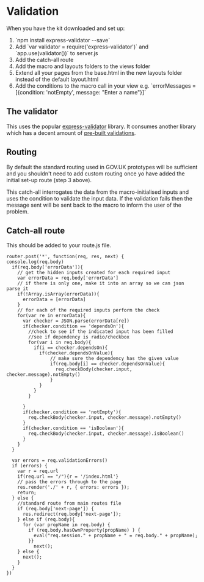 # Validation

When you have the kit downloaded and set up:

<ol class="list list-number">
<li>`npm install express-validator --save`</li>
<li>Add `var validator = require('express-validator')` and `app.use(validator())` to server.js</li>
<li>Add the catch-all route</li>
<li>Add the macro and layouts folders to the views folder</li>
<li>Extend all your pages from the base.html in the new layouts folder instead of the default layout.html</li>
<li>Add the conditions to the macro call in your view e.g. `errorMessages = [{condition: 'notEmpty', message: "Enter a name"}]`</li>
</ol>

## The validator

This uses the popular [express-validator](https://github.com/ctavan/express-validator) library. It consumes another library which has a decent amount of [pre-built validations](https://github.com/chriso/validator.js).

## Routing

By default the standard routing used in GOV.UK prototypes will be sufficient and you shouldn't need to add custom routing once yo have added the initial set-up route (step 3 above).

This catch-all interrogates the data from the macro-initialised inputs and uses the condition to validate the input data. If the validation fails then the message sent will be sent back to the macro to inform the user of the problem.

## Catch-all route

This should be added to your route.js file.

    router.post('*', function(req, res, next) {
    console.log(req.body)
      if(req.body['errorData']){
        // get the hidden inputs created for each required input
        var errorData = req.body['errorData']
        // if there is only one, make it into an array so we can json parse it
        if(!Array.isArray(errorData)){
          errorData = [errorData]
        }
        // for each of the required inputs perform the check
        for(var re in errorData){
          var checker = JSON.parse(errorData[re])
          if(checker.condition == 'dependsOn'){
            //check to see if the indicated input has been filled
            //see if dependency is radio/checkbox
            for(var i in req.body){
              if(i == checker.dependsOn){
                if(checker.dependsOnValue){
                    // make sure the dependency has the given value
                    if(req.body[i] == checker.dependsOnValue){
                      req.checkBody(checker.input, checker.message).notEmpty()
                    }
                }
              }
            }

          }
          if(checker.condition == 'notEmpty'){
            req.checkBody(checker.input, checker.message).notEmpty()
          }
          if(checker.condition == 'isBoolean'){
            req.checkBody(checker.input, checker.message).isBoolean()
          }
        }
      }

      var errors = req.validationErrors()
      if (errors) {
        var r = req.url
        if(req.url == "/"){r = '/index.html'}
        // pass the errors through to the page
        res.render('./' + r, { errors: errors });
        return;
      } else {
        //standard route from main routes file
        if (req.body['next-page']) {
          res.redirect(req.body['next-page']);
        } else if (req.body){
          for (var propName in req.body) {
            if (req.body.hasOwnProperty(propName) ) {
              eval("req.session." + propName + " = req.body." + propName);
            }}
              next();
        } else {
          next();
        }
      }
    })
